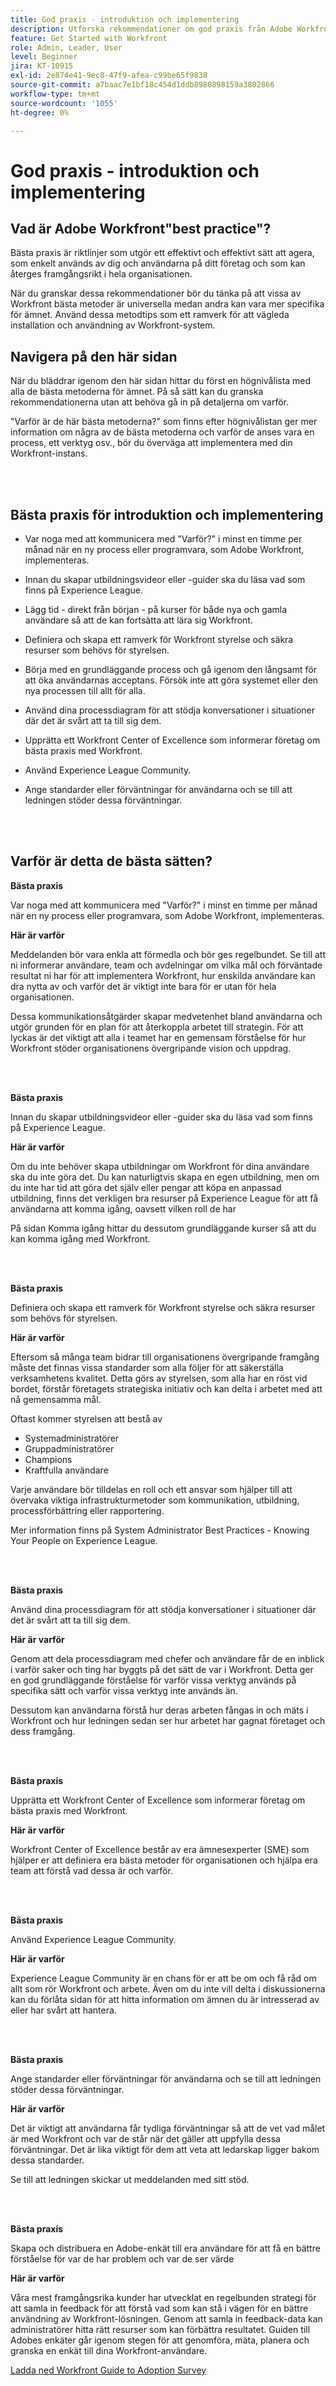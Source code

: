 ```yaml
---
title: God praxis - introduktion och implementering
description: Utforska rekommendationer om god praxis från Adobe Workfront experter om hur man tar sig in i Workfront och ökar användarnas acceptans.
feature: Get Started with Workfront
role: Admin, Leader, User
level: Beginner
jira: KT-10915
exl-id: 2e874e41-9ec8-47f9-afea-c99be65f9838
source-git-commit: a7baac7e1bf18c454d1ddb8980898159a3802866
workflow-type: tm+mt
source-wordcount: '1055'
ht-degree: 0%

---
```


# God praxis - introduktion och implementering

## Vad är Adobe Workfront&quot;best practice&quot;?

Bästa praxis är riktlinjer som utgör ett effektivt och effektivt sätt att agera, som enkelt används av dig och användarna på ditt företag och som kan återges framgångsrikt i hela organisationen.

När du granskar dessa rekommendationer bör du tänka på att vissa av Workfront bästa metoder är universella medan andra kan vara mer specifika för ämnet. Använd dessa metodtips som ett ramverk för att vägleda installation och användning av Workfront-system.

## Navigera på den här sidan

När du bläddrar igenom den här sidan hittar du först en högnivålista med alla de bästa metoderna för ämnet. På så sätt kan du granska rekommendationerna utan att behöva gå in på detaljerna om varför.

&quot;Varför är de här bästa metoderna?&quot; som finns efter högnivålistan ger mer information om några av de bästa metoderna och varför de anses vara en process, ett verktyg osv., bör du överväga att implementera med din Workfront-instans.

</br>
</br>

## Bästa praxis för introduktion och implementering

* Var noga med att kommunicera med &quot;Varför?&quot; i minst en timme per månad när en ny process eller programvara, som Adobe Workfront, implementeras.

* Innan du skapar utbildningsvideor eller -guider ska du läsa vad som finns på Experience League.

* Lägg tid - direkt från början - på kurser för både nya och gamla användare så att de kan fortsätta att lära sig Workfront.

* Definiera och skapa ett ramverk för Workfront styrelse och säkra resurser som behövs för styrelsen.

* Börja med en grundläggande process och gå igenom den långsamt för att öka användarnas acceptans. Försök inte att göra systemet eller den nya processen till allt för alla.

* Använd dina processdiagram för att stödja konversationer i situationer där det är svårt att ta till sig dem.

* Upprätta ett Workfront Center of Excellence som informerar företag om bästa praxis med Workfront.

* Använd Experience League Community.

* Ange standarder eller förväntningar för användarna och se till att ledningen stöder dessa förväntningar.

</br>
</br>


## Varför är detta de bästa sätten?

**Bästa praxis**

Var noga med att kommunicera med &quot;Varför?&quot; i minst en timme per månad när en ny process eller programvara, som Adobe Workfront, implementeras.

**Här är varför**

Meddelanden bör vara enkla att förmedla och bör ges regelbundet. Se till att ni informerar användare, team och avdelningar om vilka mål och förväntade resultat ni har för att implementera Workfront, hur enskilda användare kan dra nytta av och varför det är viktigt inte bara för er utan för hela organisationen.

Dessa kommunikationsåtgärder skapar medvetenhet bland användarna och utgör grunden för en plan för att återkoppla arbetet till strategin. För att lyckas är det viktigt att alla i teamet har en gemensam förståelse för hur Workfront stöder organisationens övergripande vision och uppdrag.

</br>
</br>

**Bästa praxis**

Innan du skapar utbildningsvideor eller -guider ska du läsa vad som finns på Experience League.

**Här är varför**

Om du inte behöver skapa utbildningar om Workfront för dina användare ska du inte göra det. Du kan naturligtvis skapa en egen utbildning, men om du inte har tid att göra det själv eller pengar att köpa en anpassad utbildning, finns det verkligen bra resurser på Experience League för att få användarna att komma igång, oavsett vilken roll de har

På sidan Komma igång hittar du dessutom grundläggande kurser så att du kan komma igång med Workfront.

</br>
</br>

**Bästa praxis**

Definiera och skapa ett ramverk för Workfront styrelse och säkra resurser som behövs för styrelsen.

**Här är varför**

Eftersom så många team bidrar till organisationens övergripande framgång måste det finnas vissa standarder som alla följer för att säkerställa verksamhetens kvalitet. Detta görs av styrelsen, som alla har en röst vid bordet, förstår företagets strategiska initiativ och kan delta i arbetet med att nå gemensamma mål.

Oftast kommer styrelsen att bestå av

* Systemadministratörer
* Gruppadministratörer
* Champions
* Kraftfulla användare


Varje användare bör tilldelas en roll och ett ansvar som hjälper till att övervaka viktiga infrastrukturmetoder som kommunikation, utbildning, processförbättring eller rapportering.

Mer information finns på System Administrator Best Practices - Knowing Your People on Experience League.

</br>
</br>

**Bästa praxis**

Använd dina processdiagram för att stödja konversationer i situationer där det är svårt att ta till sig dem.

**Här är varför**

Genom att dela processdiagram med chefer och användare får de en inblick i varför saker och ting har byggts på det sätt de var i Workfront. Detta ger en god grundläggande förståelse för varför vissa verktyg används på specifika sätt och varför vissa verktyg inte används än.

Dessutom kan användarna förstå hur deras arbeten fångas in och mäts i Workfront och hur ledningen sedan ser hur arbetet har gagnat företaget och dess framgång.

</br>
</br>

**Bästa praxis**

Upprätta ett Workfront Center of Excellence som informerar företag om bästa praxis med Workfront.

**Här är varför**

Workfront Center of Excellence består av era ämnesexperter (SME) som hjälper er att definiera era bästa metoder för organisationen och hjälpa era team att förstå vad dessa är och varför.

</br>
</br>

**Bästa praxis**

Använd Experience League Community.

**Här är varför**

Experience League Community är en chans för er att be om och få råd om allt som rör Workfront och arbete. Även om du inte vill delta i diskussionerna kan du förlåta sidan för att hitta information om ämnen du är intresserad av eller har svårt att hantera.

</br>
</br>


**Bästa praxis**

Ange standarder eller förväntningar för användarna och se till att ledningen stöder dessa förväntningar.

**Här är varför**

Det är viktigt att användarna får tydliga förväntningar så att de vet vad målet är med Workfront och var de står när det gäller att uppfylla dessa förväntningar. Det är lika viktigt för dem att veta att ledarskap ligger bakom dessa standarder.


Se till att ledningen skickar ut meddelanden med sitt stöd.

</br>
</br>


**Bästa praxis**

Skapa och distribuera en Adobe-enkät till era användare för att få en bättre förståelse för var de har problem och var de ser värde

**Här är varför**

Våra mest framgångsrika kunder har utvecklat en regelbunden strategi för att samla in feedback för att förstå vad som kan stå i vägen för en bättre användning av Workfront-lösningen. Genom att samla in feedback-data kan administratörer hitta rätt resurser som kan förbättra resultatet. Guiden till Adobes enkäter går igenom stegen för att genomföra, mäta, planera och granska en enkät till dina Workfront-användare.

[Ladda ned Workfront Guide to Adoption Survey](../assets/adoption-survey.pdf)

